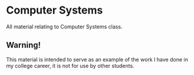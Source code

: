 # Computer Systems
All material relating to Computer Systems class.

## Warning!
This material is intended to serve as an example of the work I have done in my college career, it is not for use by other students.
